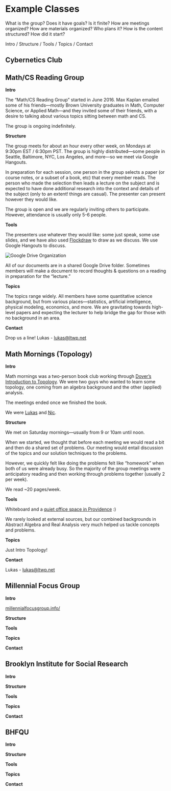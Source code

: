 # Example Classes

What is the group? Does it have goals? Is it finite? How are meetings organized? How are materials organized? Who plans it? How is the content structured? How did it start?

Intro / Structure / Tools / Topics / Contact

## Cybernetics Club

## Math/CS Reading Group

__Intro__

The “Math/CS Reading Group” started in June 2016. Max Kaplan emailed some of his friends—mostly Brown University graduates in Math, Computer Science, or Applied Math—and they invited some of their friends, with a desire to talking about various topics sitting between math and CS. 

The group is ongoing indefinitely. 

__Structure__

The group meets for about an hour every other week, on Mondays at 9:30pm EST / 6:30pm PST. The group is highly distributed—some people in Seattle, Baltimore, NYC, Los Angeles, and more—so we meet via Google Hangouts. 

In preparation for each session, one person in the group selects a paper (or course notes, or a subset of a book, etc) that every member reads. The person who made the selection then leads a lecture on the subject and is expected to have done additional research into the context and details of the subject (only to an extent! things are casual). The presenter can present however they would like.

The group is open and we are regularly inviting others to participate. However, attendance is usually only 5-6 people.

__Tools__

The presenters use whatever they would like: some just speak, some use slides, and we have also used [Flockdraw](http://flockdraw.com/) to draw as we discuss. We use Google Hangouts to discuss. 

![Google Drive Organization](http://i.imgur.com/41M1P9X.png)

All of our documents are in a shared Google Drive folder. Sometimes members will make a document to record thoughts & questions on a reading in preparation for the “lecture.”

__Topics__

The topics range widely. All members have some quantitative science background, but from various places—statistics, artificial intelligence, physical modeling, economics, and more. We are gravitating towards high-level papers and expecting the lecturer to help bridge the gap for those with no background in an area. 

__Contact__

Drop us a line! Lukas - lukas@ltwp.net

## Math Mornings (Topology)

__Intro__

Math mornings was a two-person book club working through [Dover’s Introduction to Topology](https://smile.amazon.com/Introduction-Topology-Third-Dover-Mathematics/dp/0486663523/ref=sr_1_1?ie=UTF8&qid=1473965238&sr=8-1&keywords=topology+dover). We were two guys who wanted to learn some topology, one coming from an algebra background and the other (applied) analysis. 

The meetings ended once we finished the book. 

We were [Lukas](http://ltwp.net) and [Nic](https://www.instagram.com/nicschumann/).

__Structure__

We met on Saturday mornings—usually from 9 or 10am until noon. 

When we started, we thought that before each meeting we would read a bit and then do a shared set of problems. Our meeting would entail discussion of the topics and our solution techniques to the problems. 

However, we quickly felt like doing the problems felt like “homework” when both of us were already busy. So the majority of the group meetings were anticipatory reading and then working through problems together (usually 2 per week). 

We read ~20 pages/week. 

__Tools__

Whiteboard and a [quiet office space in Providence](http://thedesignoffice.org/) :)

We rarely looked at external sources, but our combined backgrounds in Abstract Algebra and Real Analysis very much helped us tackle concepts and problems. 

__Topics__

Just Intro Topology! 

__Contact__

Lukas - lukas@ltwp.net

## Millennial Focus Group

__Intro__ 

[millennialfocusgroup.info/](http://millennialfocusgroup.info/)

__Structure__

__Tools__

__Topics__

__Contact__

## Brooklyn Institute for Social Research

__Intro__ 

__Structure__

__Tools__

__Topics__

__Contact__

## BHFQU

__Intro__ 

__Structure__

__Tools__

__Topics__

__Contact__


